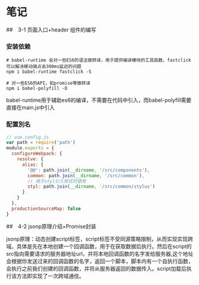 # 笔记
##　3-1 页面入口+header 组件的编写

### 安装依赖

```
# babel-runtime 会对一些ES6的语法做转译，用于提供编译模块的工具函数，fastclick可以解决移动端点击300ms延迟的问题
npm i babel-runtime fastclick -S

# 对一些ES6的API，如promise等做转译
npm i babel-polyfill -D
```

babel-runtime用于辅助es6的编译，不需要在代码中引入，而babel-polyfill需要直接在main.js中引入

### 配置別名

```js
// vue.config.js
var path = require('path')
module.exports = {
  configureWebpack: {
    resolve: {
      alias: {
        '@@': path.join(__dirname, '/src/components'),
        common: path.join(__dirname, '/src/common'),
        // 用于styl引入样式时使用
        styl: path.join(__dirname, '/src/common/stylus')
      }
    }
  },
  productionSourceMap: false
}
```



##　4-2 jsonp原理介绍+Promise封装

jsonp原理：动态创建script标签，script标签不受同源策略限制，从而实现实现跨域。具体是先在本地创建一个回调函数，用于在获取数据后执行。然后在script的src指向需要请求的服务器地址url，并将本地回调函数的名字发给服务器,这个地址会根据你发送过来的回调函数的名字，返回一个脚本，脚本内有一个自执行函数，会执行之前我们创建的回调函数，并将从服务器返回的数据传入。script加载后执行该方法即实现了一次跨域通信。